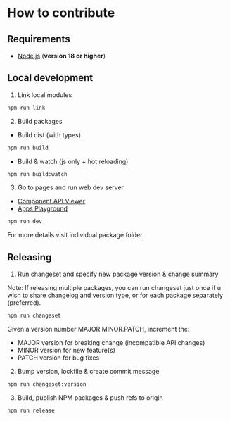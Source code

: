 # How to contribute

## Requirements

- [Node.js](https://nodejs.org/) (**version 18 or higher**)

## Local development

1. Link local modules

```sh
npm run link
```

2. Build packages

- Build dist (with types)

```sh
npm run build
```

- Build & watch (js only + hot reloading)

```sh
npm run build:watch
```

3. Go to pages and run web dev server

- <a href="./pages/api-viewer/">Component API Viewer</a></br>
- <a href="./pages/apps-web/">Apps Playground</a></br>

```sh
npm run dev
```

For more details visit individual package folder.

## Releasing

1. Run changeset and specify new package version & change summary

Note: If releasing multiple packages, you can run changeset
just once if u wish to share changelog and version type, or
for each package separately (preferred).

```sh
npm run changeset
```

Given a version number MAJOR.MINOR.PATCH, increment the:

- MAJOR version for breaking change (incompatible API changes)
- MINOR version for new feature(s)
- PATCH version for bug fixes

2. Bump version, lockfile & create commit message

```sh
npm run changeset:version
```

3. Build, publish NPM packages & push refs to origin

```sh
npm run release
```
